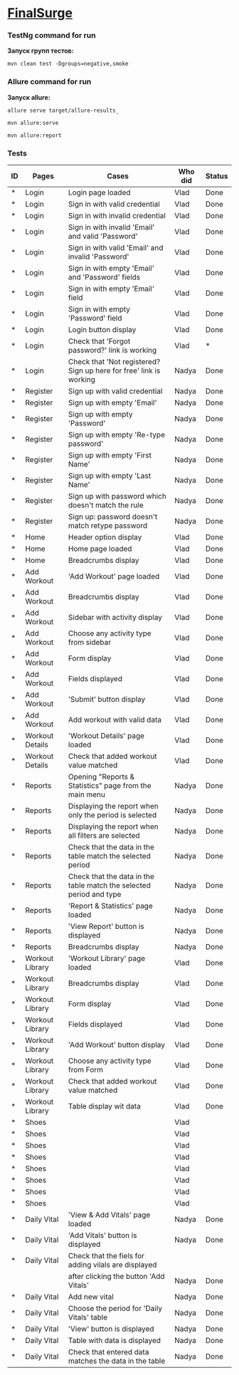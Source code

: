 # [FinalSurge](https://log.finalsurge.com/)

### TestNg command for run
**Запуск групп тестов:**
```
mvn clean test -Dgroups=negative,smoke
```

### Allure command for run
**Запуск allure:**
```
allure serve target/allure-results_
```
```
mvn allure:serve
```
```
mvn allure:report
```

### Tests

| ID  | Pages           | Cases                                                              | Who did | Status | 
|-----|-----------------|--------------------------------------------------------------------|---------|--------|
| *   | Login           | Login page loaded                                                  | Vlad    | Done   |
| *   | Login           | Sign in with valid credential                                      | Vlad    | Done   |
| *   | Login           | Sign in with invalid credential                                    | Vlad    | Done   |
| *   | Login           | Sign in with invalid 'Email' and valid 'Password'                  | Vlad    | Done   |
| *   | Login           | Sign in with valid 'Email' and invalid 'Password'                  | Vlad    | Done   |
| *   | Login           | Sign in with empty 'Email' and 'Password' fields                   | Vlad    | Done   |
| *   | Login           | Sign in with empty 'Email' field                                   | Vlad    | Done   |
| *   | Login           | Sign in with empty 'Password' field                                | Vlad    | Done   |
| *   | Login           | Login button display                                               | Vlad    | Done   |
| *   | Login           | Check that 'Forgot password?' link is working                      | Vlad    | *      |
| *   | Login           | Check that 'Not registered? Sign up here for free' link is working | Nadya   | Done   |
| *   | Register        | Sign up with valid credential                                      | Nadya   | Done   |
| *   | Register        | Sign up with empty 'Email'                                         | Nadya   | Done   |
| *   | Register        | Sign up with empty 'Password'                                      | Nadya   | Done   |
| *   | Register        | Sign up with empty 'Re-type password'                              | Nadya   | Done   |
| *   | Register        | Sign up with empty 'First Name'                                    | Nadya   | Done   |
| *   | Register        | Sign up with empty 'Last Name'                                     | Nadya   | Done   |
| *   | Register        | Sign up with password which doesn't match the rule                 | Nadya   | Done   |
| *   | Register        | Sign up: password doesn't match retype password                    | Nadya   | Done   |
| *   | Home            | Header option display                                              | Vlad    | Done   |
| *   | Home            | Home page loaded                                                   | Vlad    | Done   |
| *   | Home            | Breadcrumbs display                                                | Vlad    | Done   |
| *   | Add Workout     | 'Add Workout' page loaded                                          | Vlad    | Done   |
| *   | Add Workout     | Breadcrumbs display                                                | Vlad    | Done   |
| *   | Add Workout     | Sidebar with activity display                                      | Vlad    | Done   |
| *   | Add Workout     | Choose any activity type from sidebar                              | Vlad    | Done   |
| *   | Add Workout     | Form display                                                       | Vlad    | Done   |
| *   | Add Workout     | Fields displayed                                                   | Vlad    | Done   |
| *   | Add Workout     | 'Submit' button display                                            | Vlad    | Done   |
| *   | Add Workout     | Add workout with valid data                                        | Vlad    | Done   |
| *   | Workout Details | 'Workout Details' page loaded                                      | Vlad    | Done   |
| *   | Workout Details | Check that added workout value matched                             | Vlad    | Done   |
| *   | Reports         | Opening "Reports & Statistics" page from the main menu             | Nadya   | Done   |
| *   | Reports         | Displaying the report when only the period is selected             | Nadya   | Done   |
| *   | Reports         | Displaying the report when all filters are selected                | Nadya   | Done   |
| *   | Reports         | Check that the data in the table match the selected period         | Nadya   | Done   |
| *   | Reports         | Check that the data in the table match the selected period and type| Nadya   | Done   |
| *   | Reports         | 'Report & Statistics' page loaded                                  | Nadya   | Done   |
| *   | Reports         | 'View Report' button is displayed                                  | Nadya   | Done   |
| *   | Reports         | Breadcrumbs display                                                | Nadya   | Done   |
| *   | Workout Library | 'Workout Library' page loaded                                      | Vlad    | Done   |
| *   | Workout Library | Breadcrumbs display                                                | Vlad    | Done   |
| *   | Workout Library | Form display                                                       | Vlad    | Done   |
| *   | Workout Library | Fields displayed                                                   | Vlad    | Done   |
| *   | Workout Library | 'Add Workout' button display                                       | Vlad    | Done   |
| *   | Workout Library | Choose any activity type from Form                                 | Vlad    | Done   |
| *   | Workout Library | Check that added workout value matched                             | Vlad    | Done   |
| *   | Workout Library | Table display wit data                                             | Vlad    | Done   |
| *   | Shoes           |                                                                    | Vlad    |        |
| *   | Shoes           |                                                                    | Vlad    |        |
| *   | Shoes           |                                                                    | Vlad    |        |
| *   | Shoes           |                                                                    | Vlad    |        |
| *   | Shoes           |                                                                    | Vlad    |        |
| *   | Shoes           |                                                                    | Vlad    |        |
| *   | Shoes           |                                                                    | Vlad    |        |
| *   | Shoes           |                                                                    | Vlad    |        |
| *   | Daily Vital     | 'View & Add Vitals' page loaded                                    | Nadya   | Done   |
| *   | Daily Vital     | 'Add Vitals' button is displayed                                   | Nadya   | Done   |
| *   | Daily Vital     | Check that the fiels for adding vilals are displayed
|     |                 | after clicking the button 'Add Vitals'                             | Nadya   | Done   |
| *   | Daily Vital     | Add new vital                                                      | Nadya   | Done   |
| *   | Daily Vital     | Choose the period for 'Daily Vitals' table                         | Nadya   | Done   |
| *   | Daily Vital     | 'View' button is displayed                                         | Nadya   | Done   |
| *   | Daily Vital     | Table with data is displayed                                       | Nadya   | Done   |
| *   | Daily Vital     | Check that entered data matches the data in the table              | Nadya   | Done   |





